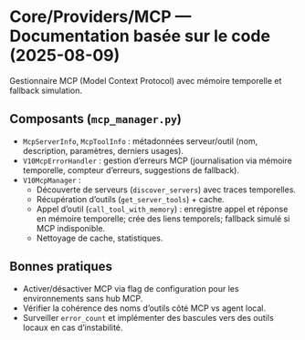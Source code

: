 # Core/Providers/MCP — Documentation basée sur le code (2025-08-09)

Gestionnaire MCP (Model Context Protocol) avec mémoire temporelle et fallback simulation.

## Composants (`mcp_manager.py`)
- `McpServerInfo`, `McpToolInfo` : métadonnées serveur/outil (nom, description, paramètres, derniers usages).
- `V10McpErrorHandler` : gestion d’erreurs MCP (journalisation via mémoire temporelle, compteur d’erreurs, suggestions de fallback).
- `V10McpManager` :
  - Découverte de serveurs (`discover_servers`) avec traces temporelles.
  - Récupération d’outils (`get_server_tools`) + cache.
  - Appel d’outil (`call_tool_with_memory`) : enregistre appel et réponse en mémoire temporelle; crée des liens temporels; fallback simulé si MCP indisponible.
  - Nettoyage de cache, statistiques.

## Bonnes pratiques
- Activer/désactiver MCP via flag de configuration pour les environnements sans hub MCP.
- Vérifier la cohérence des noms d’outils côté MCP vs agent local.
- Surveiller `error_count` et implémenter des bascules vers des outils locaux en cas d’instabilité.
